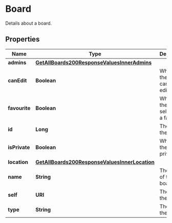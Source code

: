 

# Board

Details about a board.

## Properties

| Name | Type | Description | Notes |
|------------ | ------------- | ------------- | -------------|
|**admins** | [**GetAllBoards200ResponseValuesInnerAdmins**](GetAllBoards200ResponseValuesInnerAdmins.md) |  |  [optional] |
|**canEdit** | **Boolean** | Whether the board can be edited. |  [optional] [readonly] |
|**favourite** | **Boolean** | Whether the board is selected as a favorite. |  [optional] [readonly] |
|**id** | **Long** | The ID of the board. |  [optional] |
|**isPrivate** | **Boolean** | Whether the board is private. |  [optional] [readonly] |
|**location** | [**GetAllBoards200ResponseValuesInnerLocation**](GetAllBoards200ResponseValuesInnerLocation.md) |  |  [optional] |
|**name** | **String** | The name of the board. |  [optional] |
|**self** | **URI** | The URL of the board. |  [optional] [readonly] |
|**type** | **String** | The type the board. |  [optional] |



